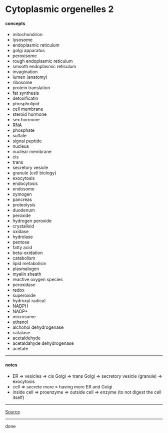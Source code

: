 # Cytoplasmic orgenelles 2

#### concepts

- mitochondrion
- lysosome
- endoplasmic reticulum
- golgi apparatus
- peroxisome
- rough endoplasmic reticulum
- smooth endoplasmic reticulum
- invagination
- lumen (anatomy)
- ribosome
- protein translation
- fat synthesis
- detoxificatin
- phospholipid
- cell membrane
- steroid hormone
- sex hormone
- RNA
- phosphate
- sulfate
- signal peptide
- nucleus
- nuclear membrane
- cis
- trans
- secretory vesicle
- granule (cell biology)
- exocytosis
- endocytosis
- endosome
- zymogen
- pancreas
- proteolysis
- duodenum
- peroxide
- hydrogen peroxide
- crystalloid
- oxidase
- hydrolase
- pentose
- fatty acid
- beta-oxidation
- catabolism
- lipid metabolism
- plasmalogen
- myelin sheath
- reactive oxygen species
- peroxidase
- redox
- superoxide
- hydroxyl radical
- NADPH
- NADP+
- microsome
- ethanol
- alchohol dehydrogenase
- catalase
- acetaldehyde
- acetaldahyde dehydrogenase
- acetate

***

#### notes

- ER => vesicles => cis Golgi => trans Golgi => secretory vesicle (granule) => exocytosis
- cell => secrete more = having more ER and Golgi
- inside cell => proenzyme => outside cell => enzyme (to not digest the cell itself)

***

[Source](https://youtu.be/vXxs9qUt3YE)

***

done